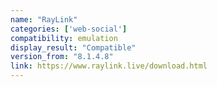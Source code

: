 ```yaml
---
name: "RayLink"
categories: ['web-social']
compatibility: emulation
display_result: "Compatible"
version_from: "8.1.4.8"
link: https://www.raylink.live/download.html
---
```

